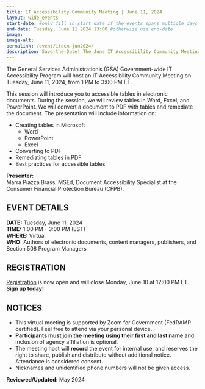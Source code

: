 ```yaml
---
title: IT Accessibility Community Meeting | June 11, 2024
layout: wide_events
start-date: #only fill in start date if the events spans multiple days
end-date: Tuesday, June 11 2024 13:00 #otherwise use end-date
image:
image-alt: 
permalink: /event/itacm-jun2024/
description: Save-the-Date! The June IT Accessibility Community Meeting (ITACM) will be held on Tuesday, June 11, 2024 from 1:00 PM - 3:00 PM ET. During the meeting, document authors and others will learn how to create accessible tables in electronic documents. 
---
```

The General Services Administration’s (GSA) Government-wide IT Accessibility Program will host an IT Accessibility Community Meeting on Tuesday, June 11, 2024, from 1 PM to 3:00 PM ET.

This session will introduce you to accessible tables in electronic documents. During the session, we will review tables in Word, Excel, and PowerPoint. We will convert a document to PDF with tables and remediate the document. The presentation will include information on:

* Creating tables in Microsoft
    * Word
    * PowerPoint
    * Excel
* Converting to PDF
* Remediating tables in PDF
* Best practices for accessible tables

**Presenter:**  
Marra Piazza Brass, MSEd, Document Accessibility Specialist at the Consumer Financial Protection Bureau (CFPB).

## EVENT DETAILS
**DATE:** Tuesday, June 11, 2024  
**TIME:** 1:00 PM - 3:00 PM (EST)  
**WHERE:** Virtual  
**WHO:** Authors of electronic documents, content managers, publishers, and Section 508 Program Managers

## REGISTRATION
<a href="https://feedback.gsa.gov/jfe/form/SV_5u6Y2ayQOdhmP5A" target="_blank">Registration</a> is now open and will close Monday, June 10 at 12:00 PM ET. <strong><a href="https://feedback.gsa.gov/jfe/form/SV_5u6Y2ayQOdhmP5A" target="_blank">Sign up today!</a></strong>

## NOTICES
* This virtual meeting is supported by Zoom for Government (FedRAMP certified). Feel free to attend via your personal device. 
* **Participants must join the meeting using their first and last name** and inclusion of agency affiliation is optional​. 
* The meeting host will **record** the event for internal use, and reserves the right to share, publish and distribute without additional notice. Attendance is considered consent.
* Nicknames and unidentified phone numbers will not be given access.

**Reviewed/Updated:** May 2024